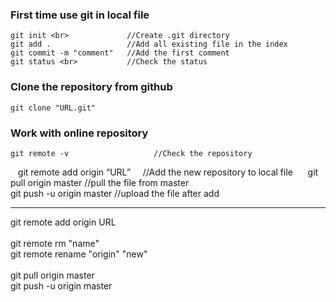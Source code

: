 ### First time use git in local file
    git init <br>             //Create .git directory
    git add .                 //Add all existing file in the index 
    git commit -m "comment"   //Add the first comment
    git status <br>           //Check the status
### Clone the repository from github  
    git clone "URL.git"  
### Work with online repository  
    git remote -v                   //Check the repository  
    git remote add origin “URL”     //Add the new repository to local file  
    git pull origin master          //pull the file from master  
    git push -u origin master       //upload the file after add  

***
git remote add origin URL <br>     
git remote rm "name" <br> 
git remote rename "origin" "new" <br>  
git pull origin master  
git push -u origin master <br> 
